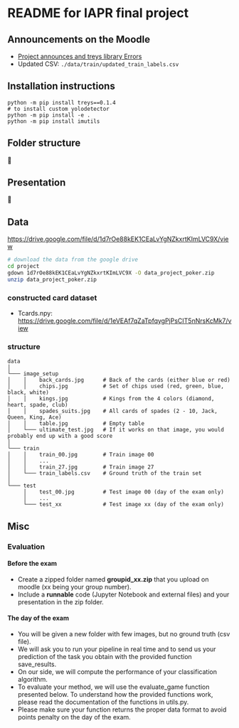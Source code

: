 # README for IAPR final project

## Announcements on the Moodle

- [Project announces and treys library Errors](https://moodle.epfl.ch/mod/forum/discuss.php?d=76543)
- Updated CSV: `./data/train/updated_train_labels.csv`

## Installation instructions

```shell
python -m pip install treys==0.1.4
# to install custom yolodetector
python -m pip install -e .
python -m pip install imutils
```

## Folder structure

:construction:

## Presentation

:construction:

## Data

<https://drive.google.com/file/d/1d7rOe88kEK1CEaLvYgNZkxrtKImLVC9X/view>

```bash
# download the data from the google drive
cd project
gdown 1d7rOe88kEK1CEaLvYgNZkxrtKImLVC9X -O data_project_poker.zip
unzip data_project_poker.zip
```

### constructed card dataset

- Tcards.npy: <https://drive.google.com/file/d/1eVEAf7qZaTpfqygPjPsCIT5nNrsKcMk7/view>

### structure

```shell
data
│
└─── image_setup
│    │    back_cards.jpg      # Back of the cards (either blue or red)
│    │    chips.jpg           # Set of chips used (red, green, blue, black, white)
│    │    kings.jpg           # Kings from the 4 colors (diamond, heart, spade, club)
│    │    spades_suits.jpg    # All cards of spades (2 - 10, Jack, Queen, King, Ace)
│    │    table.jpg           # Empty table
│    └─── ultimate_test.jpg   # If it works on that image, you would probably end up with a good score
│
└─── train
│    │    train_00.jpg        # Train image 00
│    │    ...
│    │    train_27.jpg        # Train image 27
│    └─── train_labels.csv    # Ground truth of the train set
│
└─── test
     │    test_00.jpg         # Test image 00 (day of the exam only)
     │    ...
     └─── test_xx             # Test image xx (day of the exam only)
```

## Misc

### Evaluation

#### Before the exam

- Create a zipped folder named **groupid_xx.zip** that you upload on moodle (xx being your group number).
- Include a **runnable** code (Jupyter Notebook and external files) and your presentation in the zip folder.

#### The day of the exam

- You will be given a new folder with few images, but no ground truth (csv file).
- We will ask you to run your pipeline in real time and to send us your prediction of the task you obtain with the provided function save_results.
- On our side, we will compute the performance of your classification algorithm.
- To evaluate your method, we will use the evaluate_game function presented below. To understand how the provided functions work, please read the documentation of the functions in utils.py.
- Please make sure your function returns the proper data format to avoid points penalty on the day of the exam.
